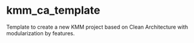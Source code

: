 # kmm_ca_template
Template to create a new KMM project based on Clean Architecture with modularization by features.
